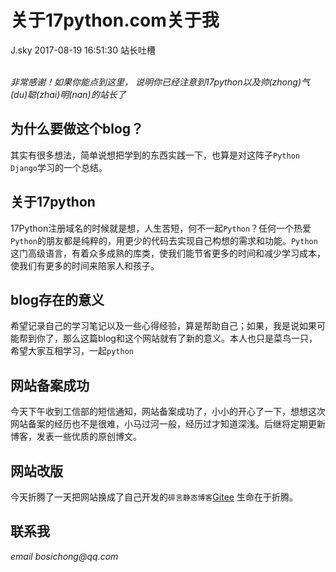 <div class="blog-article">
<h1 class="title">关于17python.com关于我</h1>
<span class="author">J.sky</span>
<span class="time">2017-08-19 16:51:30</span>
<span class="tag">站长吐槽</span>
</div>
</br>

_非常感谢！如果你能点到这里， 说明你已经注意到17python以及帅(zhong)气(du)聪(zhai)明(nan)的站长了_

## 为什么要做这个blog？

其实有很多想法，简单说想把学到的东西实践一下，也算是对这阵子`Python Django`学习的一个总结。

## 关于17python

17Python注册域名的时候就是想，人生苦短，何不一起`Python`？任何一个热爱`Python`的朋友都是纯粹的，用更少的代码去实现自己构想的需求和功能。`Python`这门高级语言，有着众多成熟的库类，使我们能节省更多的时间和减少学习成本，使我们有更多的时间来陪家人和孩子。

## blog存在的意义

希望记录自己的学习笔记以及一些心得经验，算是帮助自己；如果，我是说如果可能帮到你了，那么这篇blog和这个网站就有了新的意义。本人也只是菜鸟一只，希望大家互相学习，一起`python`

## 网站备案成功

今天下午收到工信部的短信通知，网站备案成功了，小小的开心了一下，想想这次网站备案的经历也不是很难，小马过河一般，经历过才知道深浅。后继将定期更新博客，发表一些优质的原创博文。

## 网站改版

今天折腾了一天把网站换成了自己开发的`碎言静态博客`[Gitee](https://gitee.com/J_Sky/suiyan.git)
生命在于折腾。

## 联系我

_email bosichong@qq.com_